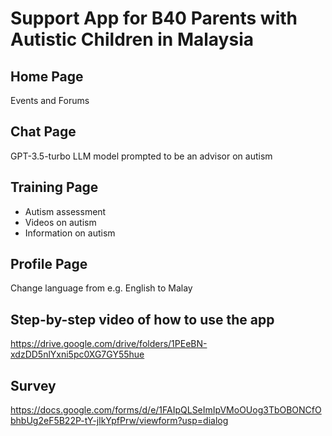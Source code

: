 # Support App for B40 Parents with Autistic Children in Malaysia

## Home Page
Events and Forums

## Chat Page
GPT-3.5-turbo LLM model prompted to be an advisor on autism

## Training Page
- Autism assessment
- Videos on autism
- Information on autism

## Profile Page
Change language from e.g. English to Malay

## Step-by-step video of how to use the app
https://drive.google.com/drive/folders/1PEeBN-xdzDD5nlYxni5pc0XG7GY55hue

## Survey
https://docs.google.com/forms/d/e/1FAIpQLSeImIpVMoOUog3TbOBONCfObhbUg2eF5B22P-tY-jlkYpfPrw/viewform?usp=dialog
